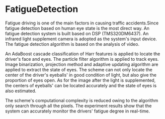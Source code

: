 FatigueDetection
================

Fatigue driving is one of the main factors in causing traffic accidents.Since fatigue detection based on human eye state is the most direct way. An fatigue detection system is built based on DSP (TMS320DM6437). An infrared light supplement camera is adopted as the system's input device. The fatigue detection algorithm is based on the analysis of video.

An AdaBoost cascade classification of Harr features is applied to locate the driver's face and eyes. The particle filter algorithm is applied to track eyes. Image binarization, projection method and adaptive updating algorithm are applied to extract the state of eyes. The scheme can not only locate the center of the driver's eyeballs' in good condition of light, but also give the proportion of eyes open. As for the image after the light is supplemented, the centers of eyeballs' can be located accurately and the state of eyes is also estimated.

The scheme's computational complexity is reduced owing to the algorithm only search through all the pixels. The experiment results show that the system can accurately monitor the drivers' fatigue degree in real-time.



